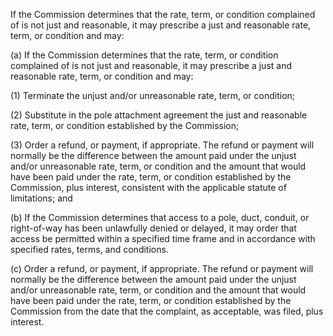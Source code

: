 If the Commission determines that the rate, term, or condition complained of is not just and reasonable, it may prescribe a just and reasonable rate, term, or condition and may:

(a) If the Commission determines that the rate, term, or condition complained of is not just and reasonable, it may prescribe a just and reasonable rate, term, or condition and may:
              

(1) Terminate the unjust and/or unreasonable rate, term, or condition;

(2) Substitute in the pole attachment agreement the just and reasonable rate, term, or condition established by the Commission;

(3) Order a refund, or payment, if appropriate. The refund or payment will normally be the difference between the amount paid under the unjust and/or unreasonable rate, term, or condition and the amount that would have been paid under the rate, term, or condition established by the Commission, plus interest, consistent with the applicable statute of limitations; and

(b) If the Commission determines that access to a pole, duct, conduit, or right-of-way has been unlawfully denied or delayed, it may order that access be permitted within a specified time frame and in accordance with specified rates, terms, and conditions.

(c) Order a refund, or payment, if appropriate. The refund or payment will normally be the difference between the amount paid under the unjust and/or unreasonable rate, term, or condition and the amount that would have been paid under the rate, term, or condition established by the Commission from the date that the complaint, as acceptable, was filed, plus interest.

